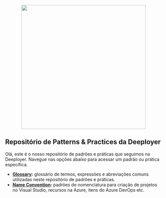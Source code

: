 <p align="center">
  <img width="400" src="https://deeployer.com/deeployer-patterns-and-practices/assets/images/deeployer-logo.png">
</p>

## Repositório de Patterns & Practices da Deeployer

Olá, este é o nosso repositório de padrões e práticas que seguimos na Deeployer. Navegue nas opções abaixo para acessar um padrão ou prática específica.

- **[Glossary](https://deeployer.com/deeployer-patterns-and-practices/glossary):** glossário de termos, expressões e abreviações comuns utilizadas neste repositório de padrões e práticas.
- **[Name Convention](https://deeployer.com/deeployer-patterns-and-practices/name-convention):** padrões de nomenclatura para criação de projetos no Visual Studio, recursos na Azure, itens do Azure DevOps etc.

